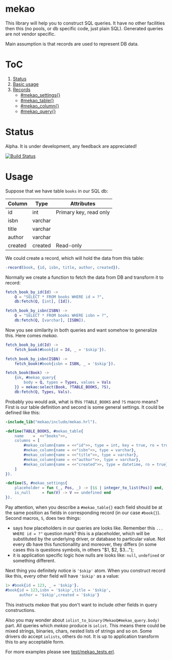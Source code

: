 # mekao

This library will help you to construct SQL queries. It have no other
facilities then this (no pools, or db specific code, just plain SQL).
Generated queries are not vendor specific.

Main assumption is that records are used to represent DB data.


# ToC
1.  [Status](#status)
2.  [Basic usage](#usage)
3.  [Records](doc/records.md#toc)
    * [#mekao_settings{}](doc/mekao_records.md#mekao_settings)
    * [#mekao_table{}](doc/mekao_records.md#mekao_table)
    * [#mekao_column{}](doc/mekao_records.md#mekao_column)
    * [#mekao_query{}](doc/mekao_records.md#mekao_query)

# Status

Alpha. It is under development, any feedback are appreciated!

[![Build Status](https://secure.travis-ci.org/ddosia/mekao.png?branch=master)](http://travis-ci.org/ddosia/mekao)

# Usage

Suppose that we have table `books` in our SQL db:

| Column    | Type    | Attributes                  |
|-----------|---------|-----------------------------|
| id        | int     | Primary key, read only      |
| isbn      | varchar |                             |
| title     | varchar |                             |
| author    | varchar |                             |
| created   | created | Read-only                   |

We could create a record, which will hold the data from this table:

```erlang
-record(book, {id, isbn, title, author, created}).
```

Normally we create a function to fetch the data from DB and transform it to
record:

```erlang
fetch_book_by_id(Id) ->
    Q = "SELECT * FROM books WHERE id = ?",
    db:fetch(Q, [int], [Id]).

fetch_book_by_isbn(ISBN) ->
    Q = "SELECT * FROM books WHERE isbn = ?",
    db:fetch(Q, [varchar], [ISBN]).
```
Now you see similarity in both queries and want somehow to generalize this.
Here comes *mekao*.

```erlang
fetch_book_by_id(Id) ->
    fetch_book(#book{id = Id, _ = '$skip'}).

fetch_book_by_isbn(ISBN) ->
    fetch_book(#book{isbn = ISBN, _ = '$skip'}).

fetch_book(Book) ->
    {ok, #mekao_query{
        body = Q, types = Types, values = Vals
    }} = mekao:select(Book, ?TABLE_BOOKS, ?S),
    db:fetch(Q, Types, Vals).
```

Probably you would ask, what is this `?TABLE_BOOKS` and `?S`
macro means?
First is our table definition and second is some general settings. It could be
defined like this:

```erlang
-include_lib("mekao/include/mekao.hrl").

-define(TABLE_BOOKS, #mekao_table{
    name    =  <<"books">>,
    columns = [
        #mekao_column{name = <<"id">>, type = int, key = true, ro = true},
        #mekao_column{name = <<"isbn">>, type = varchar},
        #mekao_column{name = <<"title">>, type = varchar},
        #mekao_column{name = <<"author">>, type = varchar},
        #mekao_column{name = <<"created">>, type = datetime, ro = true}
    ]
}).

-define(S, #mekao_settings{
    placeholder = fun (_, Pos, _) -> [$$ | integer_to_list(Pos)] end,
    is_null     = fun(V) -> V == undefined end
}).
```

Pay attention, when you describe a `#mekao_table{}` each field should be at
the same position as fields in corresponding record (in our case `#book{}`).
Second macros, `S`, does two things:
  * says how placeholders in our queries are looks like. Remember this
    `... WHERE id = ?"` question mark? this is a placeholder, which
    will be substituted by the underlying driver, or database to particular
    value. Not every db have this functionallity and moreover, they differs
    (in some cases this is questions symbols, in others "$1, $2, $3...");
  * it is application specific logic how nulls are looks like: `null`,
    `undefined` or something different.

Next thing you definitely notice is `'$skip'` atom. When you construct record
like this, every other field will have `'$skip'` as a value:
```erlang
1> #book{id = 123, _ = '$skip'}.
#book{id = 123,isbn = '$skip',title = '$skip',
      author = '$skip',created = '$skip'}
```
This instructs *mekao* that you don't want to include other fields in query
constructions.

Also you may wonder about `iolist_to_binary(MekaoQ#mekao_query.body)` part.
All queries which *mekao* produce is `iolist`. This means there could be mixed
strings, binaries, chars, nested lists of strings and so on. Some drivers
do accept `iolists`, others do not. It is up to application transform this to
any acceptable form.

For more examples please see [test/mekao_tests.erl](test/mekao_tests.erl).
